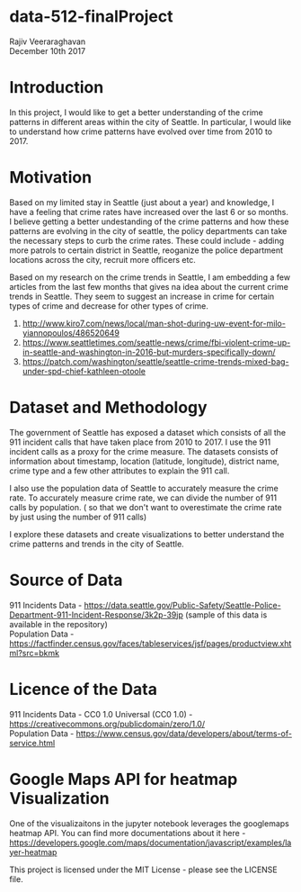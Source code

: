 # data-512-finalProject
Rajiv Veeraraghavan  
December 10th 2017  

# Introduction

In this project, I would like to get a better understanding of the crime patterns in different areas within the city of Seattle. In particular, I would like to understand how crime patterns have evolved over time from 2010 to 2017. 

# Motivation

Based on my limited stay in Seattle (just about a year) and knowledge, I have a feeling that crime rates have increased over the last 6 or so months. I believe getting a better undestanding of the crime patterns and how these patterns are evolving in the city of seattle, the policy departments can take the necessary steps to curb the crime rates. These could include - adding more patrols to certain district in Seattle, reoganize the police department locations across the city, recruit more officers etc.  

Based on my research on the crime trends in Seattle, I am embedding a few articles from the last few months that gives na idea about the current crime trends in Seattle. They seem to suggest an increase in crime for certain types of crime and decrease for other types of crime.

1. http://www.kiro7.com/news/local/man-shot-during-uw-event-for-milo-yiannopoulos/486520649
2. https://www.seattletimes.com/seattle-news/crime/fbi-violent-crime-up-in-seattle-and-washington-in-2016-but-murders-specifically-down/
3. https://patch.com/washington/seattle/seattle-crime-trends-mixed-bag-under-spd-chief-kathleen-otoole

# Dataset and Methodology

The government of Seattle has exposed a dataset which consists of all the 911 incident calls that have taken place from 2010 to 2017. I use the 911 incident calls as a proxy for the crime measure. The datasets consists of information about timestamp, location (latitude, longitude), district name, crime type and a few other attributes to explain the 911 call.

I also use the population data of Seattle to accurately measure the crime rate. To accurately measure crime rate, we can divide the number of 911 calls by population. ( so that we don't want to overestimate the crime rate by just using the number of 911 calls)

I explore these datasets and create visualizations to better understand the crime patterns and trends in the city of Seattle.

# Source of Data

911 Incidents Data -  https://data.seattle.gov/Public-Safety/Seattle-Police-Department-911-Incident-Response/3k2p-39jp (sample of this data is available in the repository)  
Population Data - https://factfinder.census.gov/faces/tableservices/jsf/pages/productview.xhtml?src=bkmk  

# Licence of the Data

911 Incidents Data -  CC0 1.0 Universal (CC0 1.0) - https://creativecommons.org/publicdomain/zero/1.0/  
Population Data - https://www.census.gov/data/developers/about/terms-of-service.html  

# Google Maps API for heatmap Visualization
One of the visualizaitons in the jupyter notebook leverages the googlemaps heatmap API. You can find more documentations about it here - https://developers.google.com/maps/documentation/javascript/examples/layer-heatmap

This project is licensed under the MIT License - please see the LICENSE file.




